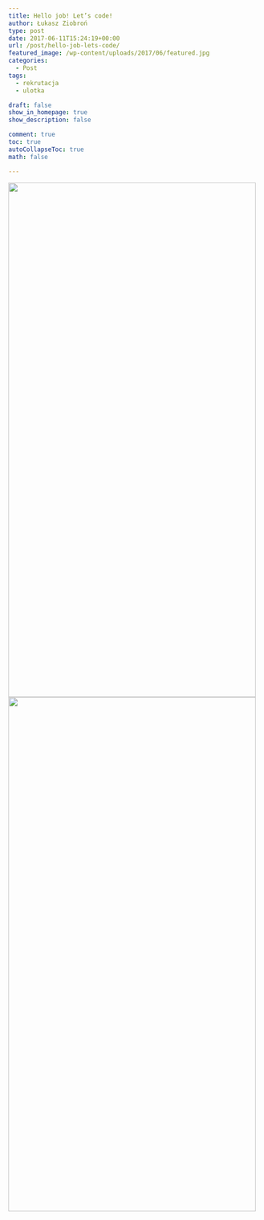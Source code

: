 ```yaml
---
title: Hello job! Let’s code!
author: Łukasz Ziobroń
type: post
date: 2017-06-11T15:24:19+00:00
url: /post/hello-job-lets-code/
featured_image: /wp-content/uploads/2017/06/featured.jpg
categories:
  - Post
tags:
  - rekrutacja
  - ulotka

draft: false
show_in_homepage: true
show_description: false

comment: true
toc: true
autoCollapseToc: true
math: false

---
```

[<img class="alignnone wp-image-182 size-large" src="https://coders.school/wp-content/uploads/2017/06/front-493x1024.jpg" alt="" width="493" height="1024" srcset="https://coders.school/wp-content/uploads/2017/06/front-493x1024.jpg 493w, https://coders.school/wp-content/uploads/2017/06/front-144x300.jpg 144w, https://coders.school/wp-content/uploads/2017/06/front-768x1597.jpg 768w, https://coders.school/wp-content/uploads/2017/06/front.jpg 962w" sizes="(max-width: 493px) 100vw, 493px" />][1][<img class="alignnone wp-image-181 size-large" src="https://coders.school/wp-content/uploads/2017/06/back-493x1024.jpg" alt="" width="493" height="1024" srcset="https://coders.school/wp-content/uploads/2017/06/back-493x1024.jpg 493w, https://coders.school/wp-content/uploads/2017/06/back-144x300.jpg 144w, https://coders.school/wp-content/uploads/2017/06/back-768x1597.jpg 768w, https://coders.school/wp-content/uploads/2017/06/back.jpg 962w" sizes="(max-width: 493px) 100vw, 493px" />][2]

 [1]: https://coders.school/wp-content/uploads/2017/06/front.jpg
 [2]: https://coders.school/wp-content/uploads/2017/06/back.jpg